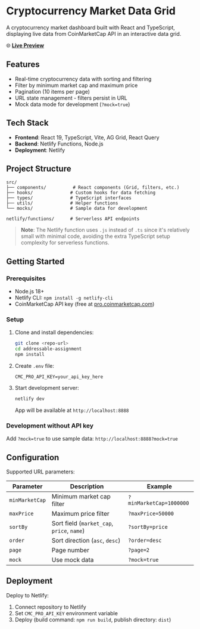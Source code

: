 # Cryptocurrency Market Data Grid

A cryptocurrency market dashboard built with React and TypeScript, displaying live data from CoinMarketCap API in an interactive data grid.

🌐 **[Live Preview](https://addressable-assignment.netlify.app/)**

## Features

- Real-time cryptocurrency data with sorting and filtering
- Filter by minimum market cap and maximum price
- Pagination (10 items per page)
- URL state management - filters persist in URL
- Mock data mode for development (`?mock=true`)

## Tech Stack

- **Frontend**: React 19, TypeScript, Vite, AG Grid, React Query
- **Backend**: Netlify Functions, Node.js
- **Deployment**: Netlify

## Project Structure

```
src/
├── components/          # React components (Grid, filters, etc.)
├── hooks/              # Custom hooks for data fetching
├── types/              # TypeScript interfaces
├── utils/              # Helper functions
└── mocks/              # Sample data for development

netlify/functions/      # Serverless API endpoints
```

> **Note**: The Netlify function uses `.js` instead of `.ts` since it's relatively small with minimal code, avoiding the extra TypeScript setup complexity for serverless functions.

## Getting Started

### Prerequisites

- Node.js 18+
- Netlify CLI: `npm install -g netlify-cli`
- CoinMarketCap API key (free at [pro.coinmarketcap.com](https://pro.coinmarketcap.com/api/))

### Setup

1. Clone and install dependencies:

   ```bash
   git clone <repo-url>
   cd addressable-assignment
   npm install
   ```

2. Create `.env` file:

   ```env
   CMC_PRO_API_KEY=your_api_key_here
   ```

3. Start development server:

   ```bash
   netlify dev
   ```

   App will be available at `http://localhost:8888`

### Development without API key

Add `?mock=true` to use sample data: `http://localhost:8888?mock=true`

## Configuration

Supported URL parameters:

| Parameter      | Description                                | Example                 |
| -------------- | ------------------------------------------ | ----------------------- |
| `minMarketCap` | Minimum market cap filter                  | `?minMarketCap=1000000` |
| `maxPrice`     | Maximum price filter                       | `?maxPrice=50000`       |
| `sortBy`       | Sort field (`market_cap`, `price`, `name`) | `?sortBy=price`         |
| `order`        | Sort direction (`asc`, `desc`)             | `?order=desc`           |
| `page`         | Page number                                | `?page=2`               |
| `mock`         | Use mock data                              | `?mock=true`            |

## Deployment

Deploy to Netlify:

1. Connect repository to Netlify
2. Set `CMC_PRO_API_KEY` environment variable
3. Deploy (build command: `npm run build`, publish directory: `dist`)
